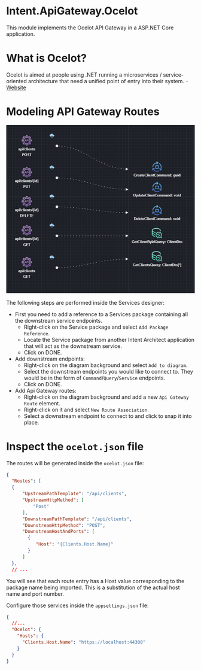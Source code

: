 # Intent.ApiGateway.Ocelot

This module implements the Ocelot API Gateway in a ASP.NET Core application.

# What is Ocelot?

Ocelot is aimed at people using .NET running a microservices / service-oriented architecture that need a unified point of entry into their system.
-[Website](https://ocelot.readthedocs.io/en/latest/introduction/bigpicture.html#big-picture)

# Modeling API Gateway Routes

![Ocelot API Gateway modeling](images/ocelot-modeling.png)

The following steps are performed inside the Services designer:

- First you need to add a reference to a Services package containing all the downstream service endpoints.
  - Right-click on the Service package and select `Add Package Reference`.
  - Locate the Service package from another Intent Architect application that will act as the downstream service.
  - Click on DONE.
- Add downstream endpoints:
  - Right-click on the diagram background and select `Add to diagram`.
  - Select the downstream endpoints you would like to connect to. They would be in the form of `Command`/`Query`/`Service` endpoints.
  - Click on DONE.
- Add Api Gateway routes:
  - Right-click on the diagram background and add a new `Api Gateway Route` element.
  - Right-click on it and select `New Route Association`.
  - Select a downstream endpoint to connect to and click to snap it into place.

# Inspect the `ocelot.json` file

The routes will be generated inside the `ocelot.json` file:

```json
{
  "Routes": [
  {
      "UpstreamPathTemplate": "/api/clients",
      "UpstreamHttpMethod": [
          "Post"
      ],
      "DownstreamPathTemplate": "/api/clients",
      "DownstreamHttpMethod": "POST",
      "DownstreamHostAndPorts": [
        {
           "Host": "{Clients.Host.Name}"
        }
      ]
  },
  // ...
```

You will see that each route entry has a Host value corresponding to the package name being imported.
This is a substitution of the actual host name and port number.

Configure those services inside the `appsettings.json` file:

```json
{
  //...
  "Ocelot": {
    "Hosts": {
      "Clients.Host.Name": "https://localhost:44300"
    }
  }
}
```
